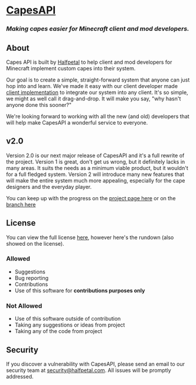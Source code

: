 # [CapesAPI](http://capesapi.com)
### ***Making capes easier for Minecraft client and mod developers.***

## About
Capes API is built by [Halfpetal](http://halfpetal.com) to help client and mod developers for Minecraft implement custom capes into their system.

Our goal is to create a simple, straight-forward system that anyone can just hop into and learn. We've made it  easy with our client developer made [client implementation](https://github.com/halfpetal/CapesAPI-ClientImplementation) to integrate our system into any client. It's so simple, we might as well call it drag-and-drop. It will make you say, "why hasn't anyone done this sooner?"

We're looking forward to working with all the new (and old) developers that will help make CapesAPI a wonderful service to everyone.

## v2.0
Version 2.0 is our next major release of CapesAPI and it's a full rewrite of the project. Version 1 is great, don't get us wrong, but it definitely lacks in many areas. It suits the needs as a minimum viable product, but it wouldn't for a full fledged system. Version 2 will introduce many new features that will make the entire system much more appealing, especially for the cape designers and the everyday player.

You can keep up with the progress on the [project page here](https://github.com/halfpetal/CapesAPI/projects/1) or on the [branch here](https://github.com/halfpetal/CapesAPI/tree/dev-2.0.0)

## License
You can view the full license [here](https://github.com/halfpetal/Licenses/blob/master/CapesAPI.md#license), however here's the rundown (also showed on the license).

### Allowed
* Suggestions
* Bug reporting
* Contributions
* Use of this software for **contributions purposes only**

### Not Allowed
* Use of this software outside of contribution
* Taking any suggestions or ideas from project
* Taking any of the code from project

## Security
If you discover a vulnerability with CapesAPI, please send an email to our security team at security@halfpetal.com. All issues will be promptly addressed.